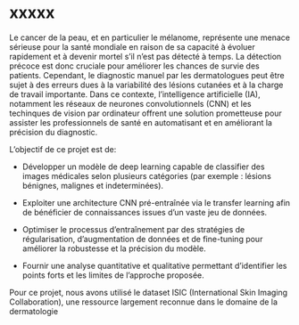 # xxxxx

Le cancer de la peau, et en particulier le mélanome, représente une menace sérieuse pour la santé mondiale en raison de sa capacité à évoluer rapidement et à devenir mortel s’il n’est pas détecté à temps. La détection précoce est donc cruciale pour améliorer les chances de survie des patients. Cependant, le diagnostic manuel par les dermatologues peut être sujet à des erreurs dues à la variabilité des lésions cutanées et à la charge de travail importante. Dans ce contexte, l’intelligence artificielle (IA), notamment les réseaux de neurones convolutionnels (CNN) et les techinques de vision par ordinateur offrent une solution prometteuse pour assister les professionnels de santé en automatisant et en améliorant la précision du diagnostic.
	
L’objectif de ce projet est de:

* Développer un modèle de deep learning capable de classifier des images médicales selon plusieurs catégories (par exemple : lésions bénignes, malignes et indeterminées).
* Exploiter une architecture CNN pré-entraînée via le transfer learning afin de bénéficier de connaissances issues d’un vaste jeu de données.
		
* Optimiser le processus d’entraînement par des stratégies de régularisation, d’augmentation de données et de fine-tuning pour améliorer la robustesse et la précision du modèle.
		
* Fournir une analyse quantitative et qualitative permettant d’identifier les points forts et les limites de l’approche proposée.

Pour ce projet, nous avons utilisé le dataset ISIC (International Skin Imaging Collaboration), une ressource largement reconnue dans le domaine de la dermatologie
